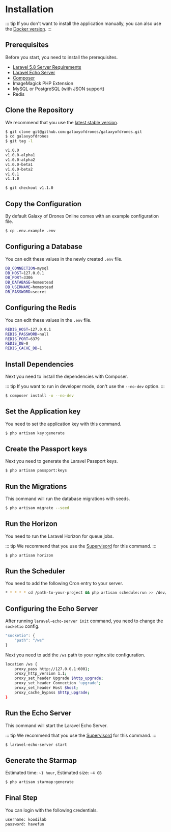 # Installation

::: tip
If you don't want to install the application manually, you can also use the [Docker version](https://github.com/galaxyofdrones/docker).
:::

## Prerequisites

Before you start, you need to install the prerequisites.

- [Laravel 5.8 Server Requirements](https://laravel.com/docs/5.8/installation#installation)
- [Laravel Echo Server](https://github.com/tlaverdure/laravel-echo-server)
- [Composer](https://getcomposer.org)
- ImageMagick PHP Extension
- MySQL or PostgreSQL (with JSON support)
- Redis

## Clone the Repository

We recommend that you use the [latest stable version](https://github.com/galaxyofdrones/galaxyofdrones/releases).

``` bash
$ git clone git@github.com:galaxyofdrones/galaxyofdrones.git
$ cd galaxyofdrones
$ git tag -l

v1.0.0
v1.0.0-alpha1
v1.0.0-alpha2
v1.0.0-beta1
v1.0.0-beta2
v1.0.1
v1.1.0

$ git checkout v1.1.0
```

## Copy the Configuration

By default Galaxy of Drones Online comes with an example configuration file.

``` bash
$ cp .env.example .env
```

## Configuring a Database

You can edit these values in the newly created `.env` file.

``` bash
DB_CONNECTION=mysql
DB_HOST=127.0.0.1
DB_PORT=3306
DB_DATABASE=homestead
DB_USERNAME=homestead
DB_PASSWORD=secret
```

## Configuring the Redis

You can edit these values in the `.env` file.

``` bash
REDIS_HOST=127.0.0.1
REDIS_PASSWORD=null
REDIS_PORT=6379
REDIS_DB=0
REDIS_CACHE_DB=1
```

## Install Dependencies

Next you need to install the dependencies with Composer.

::: tip
If you want to run in developer mode, don't use the `--no-dev` option.
:::

``` bash
$ composer install -o --no-dev
```

## Set the Application key

You need to set the application key with this command. 

``` bash
$ php artisan key:generate
```

## Create the Passport keys

Next you need to generate the Laravel Passport keys.

``` bash
$ php artisan passport:keys
```

## Run the Migrations

This command will run the database migrations with seeds.

``` bash
$ php artisan migrate --seed
```

## Run the Horizon

You need to run the Laravel Horizon for queue jobs.

::: tip
We recommend that you use the [Supervisord](http://supervisord.org) for this command.
:::

``` bash
$ php artisan horizon
```

## Run the Scheduler

You need to add the following Cron entry to your server.

``` bash
* * * * * cd /path-to-your-project && php artisan schedule:run >> /dev/null 2>&1
```

## Configuring the Echo Server

After running `laravel-echo-server init` command, you need to change the `socketio` config.

``` js
"socketio": {
    "path": "/ws"
}
```

Next you need to add the `/ws` path to your nginx site configuration.

``` bash
location /ws {
    proxy_pass http://127.0.0.1:6001;
    proxy_http_version 1.1;
    proxy_set_header Upgrade $http_upgrade;
    proxy_set_header Connection 'upgrade';
    proxy_set_header Host $host;
    proxy_cache_bypass $http_upgrade;
}
```

## Run the Echo Server

This command will start the Laravel Echo Server.

::: tip
We recommend that you use the [Supervisord](http://supervisord.org) for this command.
:::

``` bash
$ laravel-echo-server start
```

## Generate the Starmap

Estimated time: `~1 hour`, Estimated size: `~4 GB`

``` bash
$ php artisan starmap:generate
```

## Final Step

You can login with the following credentials.

``` bash
username: koodilab
password: havefun
```

